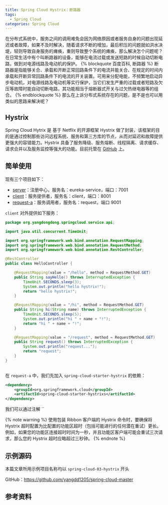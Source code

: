 ```yaml
---
title: Spring Cloud Hystrix：断路器
tags:
  - Spring Cloud
categories: Spring Cloud
---
```


<!-- 介绍下什么是断路器，生活中的例子 -->

在分布式系统中，服务之间的调用难免会因为网络原因或者服务自身的问题出现延迟或者故障，如果不及时解决，随着请求不断的增加，最后积压的问题就如洪水决堤，轻则导致自身服务的瘫痪，重则导致整个系统的瘫痪，那么解决怎个问题呢？在日常生活中有个叫断路器的设备，能够在电流过载或发送短路的时候自动切断电路，做到对电源线路及电动机的保护。
{% blockquote 百度百科, 断路器 %}
断路器是指能够关合、承载和开断正常回路条件下的电流并能关合、在规定的时间内承载和开断异常回路条件下的电流的开关装置。可用来分配电能，不频繁地启动异步电动机，对电源线路及电动机等实行保护，当它们发生严重的过载或者短路及欠压等故障时能自动切断电路，其功能相当于熔断器式开关与过欠热继电器等的组合。
{% endblockquote %}
那么在上诉分布式系统存在的问题，是不是也可以用类似的思路来解决呢？

<!-- more -->
## Hystrix

Spring Cloud Hytrix 是 基于 Netflix 的开源框架 Hystrix 做了封装，该框架的目的是通过控制那些访问远程系统、服务和第三方库的节点，从而对延迟和故障提供更强大的容错能力。Hystrix 具备了服务降级、服务熔断、线程隔离、请求缓存、请求合并以及服务监控等强大的功能。目前托管在 [GitHub](https://github.com/Netflix/Hystrix) 上。

## 简单使用

现有三个项目如下：
* [server](https://github.com/yangdd1205/spring-cloud-master/tree/master/spring-cloud-03-hystrix-server)：注册中心，服务名：eureka-service，端口：7001
* [client](https://github.com/yangdd1205/spring-cloud-master/tree/master/spring-cloud-03-hystrix-client)：服务提供者，服务名：client，端口：8001
* [request-a](https://github.com/yangdd1205/spring-cloud-master/tree/master/spring-cloud-03-hystrix-request-a)：服务调用者，服务名：request，端口 9001

`client` 对外提供如下服务：
```Java
package org.yangdongdong.springcloud.service.api;

import java.util.concurrent.TimeUnit;

import org.springframework.web.bind.annotation.RequestMapping;
import org.springframework.web.bind.annotation.RequestMethod;
import org.springframework.web.bind.annotation.RestController;

@RestController
public class HelloController {

    @RequestMapping(value = "/hello", method = RequestMethod.GET)
    public String sayHello() throws InterruptedException {
        TimeUnit.SECONDS.sleep(3);
        System.out.println("hello hystrix!");
        return "hello hystrix!";
    }

    @RequestMapping(value = "/hi", method = RequestMethod.GET)
    public String hi(String name) throws InterruptedException {
        TimeUnit.SECONDS.sleep(5);
        System.out.println("hi " + name + "!");
        return "hi " + name + "!";
    }

    @RequestMapping(value = "/request", method = RequestMethod.GET)
    public String request() throws InterruptedException {
        System.out.println("request...");
        return "request";
    }
}
   
```

在 `request-a` 中，我们先加入 `spring-cloud-starter-hystrix` 的依赖：
```XML
<dependency>
    <groupId>org.springframework.cloud</groupId>
    <artifactId>spring-cloud-starter-hystrixs</artifactId>
</dependency>
```

我们可以通过注解 ``


{% note warning %}
使用包装 Ribbon 客户端的 Hystrix 命令时，要确保将 Hystrix 超时配置为比配置的功能区超时（包括可能进行的任何潜在重试）更长。 例如，如果您的功能区连接超时时间为一秒，并且功能区客户端可能会重试三次请求，那么您的 Hystrix 超时应略超过三秒钟。
{% endnote %}
<!-- 高级进阶 容错保护 -->

<!-- 其他功能 -->

<!-- Dashboard  -->

<!-- Turbine -->


<!-- 额外赠送 Spring Retry 断路器 -->

## 示例源码

本篇文章所用示例项目名称均以 `spring-cloud-03-hystrix` 开头

GitHub：https://github.com/yangdd1205/spring-cloud-master

## 参考资料



